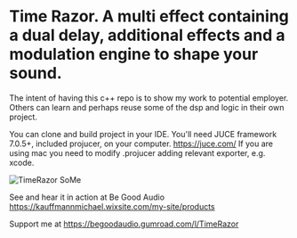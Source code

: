 

# Time Razor. A multi effect containing a dual delay, additional effects and a modulation engine to shape your sound.

The intent of having this c++ repo is to show my work to potential employer. Others can learn and perhaps reuse some of the dsp and logic in their own project. 

You can clone and build project in your IDE. You'll need JUCE framework 7.0.5+, included projucer, on your computer. https://juce.com/
If you are using mac you need to modify .projucer adding relevant exporter, e.g. xcode.






![TimeRazor SoMe](https://github.com/kauffmann/Dual-Delay-MFX/assets/960864/aedef7e8-fe8a-45a2-a633-79ec99c7cbdd)









See and hear it in action at Be Good Audio   https://kauffmannmichael.wixsite.com/my-site/products

Support me at https://begoodaudio.gumroad.com/l/TimeRazor


